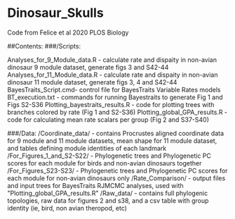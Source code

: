 # Dinosaur_Skulls
Code from Felice et al 2020 PLOS Biology

##Contents:
###/Scripts:

Analyses_for_9_Module_data.R - calculate rate and dispaity in non-avian dinosaur 9 module dataset, generate figs 3 and S42-44
Analyses_for_11_Module_data.R - calculate rate and dispaity in non-avian dinosaur 11 module dataset, generate figs 3, 4 and S42-44
BayesTraits_Script.cmd- control file for BayesTraits Variable Rates models
BT_execution.txt - commands for running Bayestraits to generate Fig 1 and Figs S2-S36
Plotting_bayestraits_results.R - code for plotting trees with branches colored by rate (Fig 1 and S2-S36)
Plotting_global_GPA_results.R - code for calculating mean rate scalars per group (Fig 2 and S37-S40)

###/Data:
/Coordinate_data/ - contains Procrustes aligned coordinate data for 9 module and 11 module datasets, mean shape for 11 module dataset, and tables defining module identities of each landmark
/For_Figures_1_and_S2-S22/ - Phylogenetic trees and Phylogenetic PC scores for each module for birds and non-avian dinosaurs together
/For_Figures_S23-S23/ - Phylogenetic trees and Phylogenetic PC scores for each module for non-avian dinosaurs only
/Rate_Comparison/ - output files and input trees for BayesTraits RJMCMC analyses, used with "Plotting_global_GPA_results.R"
/Raw_data/ - contains full phylogenic topologies, raw data for figures 2 and s38, and a csv table with group identity (ie, bird, non avian theropod, etc)

